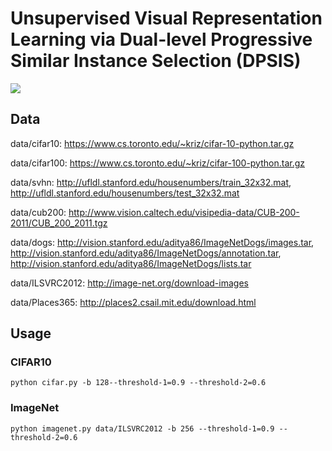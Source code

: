 # Unsupervised Visual Representation Learning via Dual-level Progressive Similar Instance Selection (DPSIS)
![](https://github.com/hehefan/DPSIS/blob/master/imgs/framework.jpg)


## Data
data/cifar10: https://www.cs.toronto.edu/~kriz/cifar-10-python.tar.gz

data/cifar100: https://www.cs.toronto.edu/~kriz/cifar-100-python.tar.gz

data/svhn: http://ufldl.stanford.edu/housenumbers/train_32x32.mat, 
           http://ufldl.stanford.edu/housenumbers/test_32x32.mat
           
data/cub200: http://www.vision.caltech.edu/visipedia-data/CUB-200-2011/CUB_200_2011.tgz

data/dogs: http://vision.stanford.edu/aditya86/ImageNetDogs/images.tar, 
           http://vision.stanford.edu/aditya86/ImageNetDogs/annotation.tar,
           http://vision.stanford.edu/aditya86/ImageNetDogs/lists.tar
           
data/ILSVRC2012: http://image-net.org/download-images

data/Places365: http://places2.csail.mit.edu/download.html

## Usage
### CIFAR10
```
python cifar.py -b 128--threshold-1=0.9 --threshold-2=0.6
```

### ImageNet
```
python imagenet.py data/ILSVRC2012 -b 256 --threshold-1=0.9 --threshold-2=0.6
```

